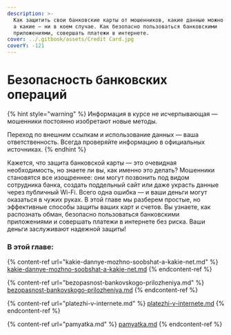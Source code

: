 ```yaml
---
description: >-
  Как защитить свои банковские карты от мошенников, какие данные можно сообщать,
  а какие — ни в коем случае. Как безопасно пользоваться банковскими
  приложениями, совершать платежи в интернете.
cover: ../.gitbook/assets/Credit Card.jpg
coverY: -121
---
```


# Безопасность банковских операций

{% hint style="warning" %}
Информация в курсе не исчерпывающая — мошенники постоянно изобретают новые методы.

Переход по внешним ссылкам и использование данных — ваша ответственность. Всегда проверяйте информацию в официальных источниках.
{% endhint %}

Кажется, что защита банковской карты — это очевидная необходимость, но знаете ли вы, как именно это делать? Мошенники становятся все изощреннее: они могут позвонить под видом сотрудника банка, создать поддельный сайт или даже украсть данные через публичный Wi-Fi. Всего одна ошибка — и ваши деньги могут оказаться в чужих руках. В этой главе мы разберем простые, но эффективные способы защиты ваших карт и счетов. Вы узнаете, как распознать обман, безопасно пользоваться банковскими приложениями и совершать платежи в интернете без риска. Ваши деньги заслуживают надежной защиты!

### В этой главе:

{% content-ref url="kakie-dannye-mozhno-soobshat-a-kakie-net.md" %}
[kakie-dannye-mozhno-soobshat-a-kakie-net.md](kakie-dannye-mozhno-soobshat-a-kakie-net.md)
{% endcontent-ref %}

{% content-ref url="bezopasnost-bankovskogo-prilozheniya.md" %}
[bezopasnost-bankovskogo-prilozheniya.md](bezopasnost-bankovskogo-prilozheniya.md)
{% endcontent-ref %}

{% content-ref url="platezhi-v-internete.md" %}
[platezhi-v-internete.md](platezhi-v-internete.md)
{% endcontent-ref %}

{% content-ref url="pamyatka.md" %}
[pamyatka.md](pamyatka.md)
{% endcontent-ref %}

